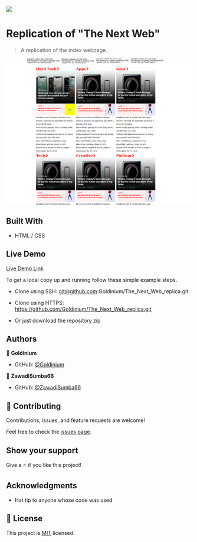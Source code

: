 ![](https://img.shields.io/badge/Microverse-blueviolet)

# Replication of "The Next Web"

> A replication of the index webpage.

![screenshot](./images/screenshot.png)

## Built With

- HTML / CSS

## Live Demo

[Live Demo Link](https://goldinium.github.io/The_Next_Web_replica/)

To get a local copy up and running follow these simple example steps.

- Clone using SSH:
git@github.com:Goldinium/The_Next_Web_replica.git

- Clone using HTTPS:
https://github.com/Goldinium/The_Next_Web_replica.git

- Or just download the repository zip


## Authors

👤 **Goldinium**

- GitHub: [@Goldinium](https://github.com/Goldinium)

👤 **ZawadiSumba66**

- GitHub: [@ZawadiSumba66](https://github.com/ZawadiSumba66)

## 🤝 Contributing

Contributions, issues, and feature requests are welcome!

Feel free to check the [issues page](https://github.com/Goldinium/The_Next_Web_replica/issues).

## Show your support

Give a ⭐️ if you like this project!

## Acknowledgments

- Hat tip to anyone whose code was used

## 📝 License

This project is [MIT](LICENSE) licensed.
